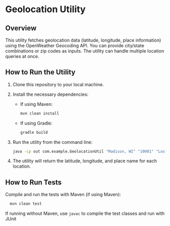 # Geolocation Utility

## Overview

This utility fetches geolocation data (latitude, longitude, place information) using the OpenWeather Geocoding API. You can provide city/state combinations or zip codes as inputs. The utility can handle multiple location queries at once.

## How to Run the Utility

1. Clone this repository to your local machine.
2. Install the necessary dependencies:
   - If using Maven:
     ```bash
     mvn clean install
     ```
   - If using Gradle:
     ```bash
     gradle build
     ```

3. Run the utility from the command line:
   ```bash
   java -cp out com.example.GeolocationUtil "Madison, WI" "10001" "Los Angeles, CA"

4. The utility will return the latitude, longitude, and place name for each location.

## How to Run Tests

 Compile and run the tests with Maven (if using Maven): 

  ```bash
    mvn clean test 
```
 If running without Maven, use `javac` to compile the test classes and run with JUnit